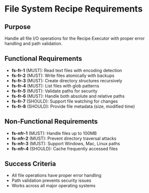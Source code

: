 # File System Recipe Requirements

## Purpose
Handle all file I/O operations for the Recipe Executor with proper error handling and path validation.

## Functional Requirements
- **fs-fr-1** (MUST): Read text files with encoding detection
- **fs-fr-2** (MUST): Write files atomically with backups
- **fs-fr-3** (MUST): Create directory structures recursively
- **fs-fr-4** (MUST): List files with glob patterns
- **fs-fr-5** (MUST): Validate paths for security
- **fs-fr-6** (MUST): Handle both absolute and relative paths
- **fs-fr-7** (SHOULD): Support file watching for changes
- **fs-fr-8** (SHOULD): Provide file metadata (size, modified time)

## Non-Functional Requirements
- **fs-nfr-1** (MUST): Handle files up to 100MB
- **fs-nfr-2** (MUST): Prevent directory traversal attacks
- **fs-nfr-3** (MUST): Support Windows, Mac, Linux paths
- **fs-nfr-4** (SHOULD): Cache frequently accessed files

## Success Criteria
- All file operations have proper error handling
- Path validation prevents security issues
- Works across all major operating systems